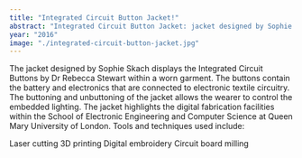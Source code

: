 ```yaml
---
title: "Integrated Circuit Button Jacket!"
abstract: "Integrated Circuit Button Jacket: jacket designed by Sophie Skach displays the Integrated Circuit Buttons by Dr Rebecca Stewart within a worn garment"
year: "2016"
image: "./integrated-circuit-button-jacket.jpg"
---
```

The jacket designed by Sophie Skach displays the Integrated Circuit Buttons by Dr Rebecca Stewart within a worn garment. The buttons contain the battery and electronics that are connected to electronic textile circuitry. The buttoning and unbuttoning of the jacket allows the wearer to control the embedded lighting.
The jacket highlights the digital fabrication facilities within the School of Electronic Engineering and Computer Science at Queen Mary University of London.
Tools and techniques used include:

Laser cutting
3D printing
Digital embroidery
Circuit board milling